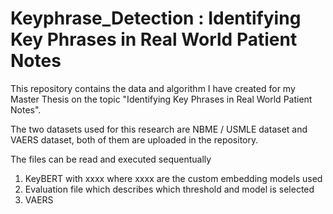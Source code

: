 # Keyphrase_Detection : Identifying Key Phrases in Real World Patient Notes
This repository contains the data and algorithm I have created for my Master Thesis on the topic "Identifying Key Phrases in Real World Patient Notes". 

The two datasets used for this research are NBME / USMLE dataset and VAERS dataset, both of them are uploaded in the repository. 

The files can be read and executed sequentually
1. KeyBERT with xxxx where xxxx are the custom embedding models used
2. Evaluation file which describes which threshold and model is selected
3. VAERS 
